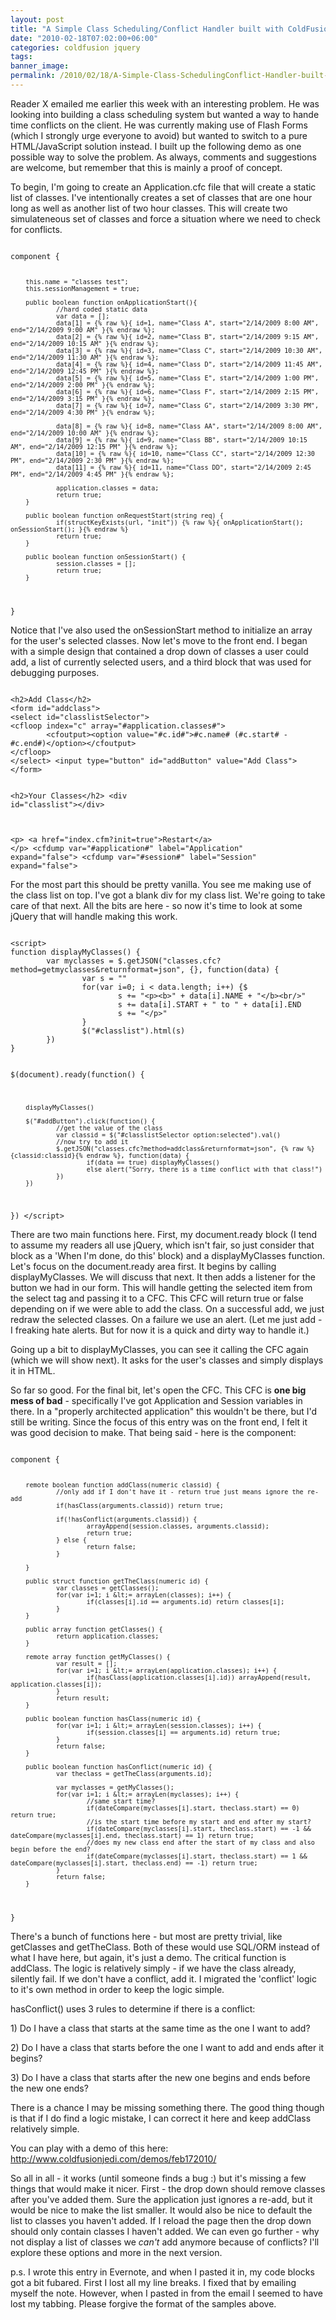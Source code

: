```yaml
---
layout: post
title: "A Simple Class Scheduling/Conflict Handler built with ColdFusion and jQuery"
date: "2010-02-18T07:02:00+06:00"
categories: coldfusion jquery 
tags: 
banner_image: 
permalink: /2010/02/18/A-Simple-Class-SchedulingConflict-Handler-built-with-ColdFusion-and-jQuery
---
```


Reader X emailed me earlier this week with an interesting problem. He was looking into building a class scheduling system but wanted a way to hande time conflicts on the client. He was currently making use of Flash Forms (which I strongly urge everyone to avoid) but wanted to switch to a pure HTML/JavaScript solution instead. I built up the following demo as one possible way to solve the problem. As always, comments and suggestions are welcome, but remember that this is mainly a proof of concept.
<!--more-->
<p/> 
To begin, I'm going to create an Application.cfc file that will create a static list of classes. I've intentionally creates a set of classes that are one hour long as well as another list of two hour classes. This will create two simulateneous set of classes and force a situation where we need to check for conflicts.
<p/> 
<code>
component {

        this.name = "classes test";
        this.sessionManagement = true;
        
        public boolean function onApplicationStart(){
                //hard coded static data
                var data = [];
                data[1] = {% raw %}{ id=1, name="Class A", start="2/14/2009 8:00 AM", end="2/14/2009 9:00 AM" }{% endraw %};
                data[2] = {% raw %}{ id=2, name="Class B", start="2/14/2009 9:15 AM", end="2/14/2009 10:15 AM" }{% endraw %};
                data[3] = {% raw %}{ id=3, name="Class C", start="2/14/2009 10:30 AM", end="2/14/2009 11:30 AM" }{% endraw %};
                data[4] = {% raw %}{ id=4, name="Class D", start="2/14/2009 11:45 AM", end="2/14/2009 12:45 PM" }{% endraw %};
                data[5] = {% raw %}{ id=5, name="Class E", start="2/14/2009 1:00 PM", end="2/14/2009 2:00 PM" }{% endraw %};
                data[6] = {% raw %}{ id=6, name="Class F", start="2/14/2009 2:15 PM", end="2/14/2009 3:15 PM" }{% endraw %};
                data[7] = {% raw %}{ id=7, name="Class G", start="2/14/2009 3:30 PM", end="2/14/2009 4:30 PM" }{% endraw %};

                data[8] = {% raw %}{ id=8, name="Class AA", start="2/14/2009 8:00 AM", end="2/14/2009 10:00 AM" }{% endraw %};
                data[9] = {% raw %}{ id=9, name="Class BB", start="2/14/2009 10:15 AM", end="2/14/2009 12:15 PM" }{% endraw %};
                data[10] = {% raw %}{ id=10, name="Class CC", start="2/14/2009 12:30 PM", end="2/14/2009 2:30 PM" }{% endraw %};
                data[11] = {% raw %}{ id=11, name="Class DD", start="2/14/2009 2:45 PM", end="2/14/2009 4:45 PM" }{% endraw %};
        
                application.classes = data;
                return true;
        }

        public boolean function onRequestStart(string req) {
                if(structKeyExists(url, "init")) {% raw %}{ onApplicationStart(); onSessionStart(); }{% endraw %}
                return true;
        }
        
        public boolean function onSessionStart() {
                session.classes = [];
                return true;
        }
                
}
</code>
<p/>
Notice that I've also used the onSessionStart method to initialize an array for the user's selected classes. Now let's move to the front end. I began with a simple design that contained a drop down of classes a user could add, a list of currently selected users, and a third block that was used for debugging purposes.
<p/> 
<code>
&lt;h2&gt;Add Class&lt;/h2&gt;
&lt;form id="addclass"&gt;
&lt;select id="classlistSelector"&gt;
&lt;cfloop index="c" array="#application.classes#"&gt;
        &lt;cfoutput&gt;&lt;option value="#c.id#"&gt;#c.name# (#c.start# - #c.end#)&lt;/option&gt;&lt;/cfoutput&gt;
&lt;/cfloop&gt;
&lt;/select&gt; &lt;input type="button" id="addButton" value="Add Class"&gt;
&lt;/form&gt;

&lt;h2&gt;Your Classes&lt;/h2&gt;
&lt;div id="classlist"&gt;&lt;/div&gt;

&lt;p&gt;
&lt;a href="index.cfm?init=true"&gt;Restart&lt;/a&gt;
&lt;/p&gt;
&lt;cfdump var="#application#" label="Application" expand="false"&gt;
&lt;cfdump var="#session#" label="Session" expand="false"&gt;
</code>
 <p/>
For the most part this should be pretty vanilla. You see me making use of the class list on top. I've got a blank div for my class list. We're going to take care of that next. All the bits are here - so now it's time to look at some jQuery that will handle making this work.
 <p/>
<code>
&lt;script&gt;
function displayMyClasses() {
        var myclasses = $.getJSON("classes.cfc?method=getmyclasses&returnformat=json", {}, function(data) {
                var s = ""
                for(var i=0; i &lt; data.length; i++) {$
                        s += "&lt;p&gt;&lt;b&gt;" + data[i].NAME + "&lt;/b&gt;&lt;br/&gt;"
                        s += data[i].START + " to " + data[i].END
                        s += "&lt;/p&gt;"
                }
                $("#classlist").html(s)
        })
}

$(document).ready(function() {

        displayMyClasses()

        $("#addButton").click(function() {
                //get the value of the class
                var classid = $("#classlistSelector option:selected").val()
                //now try to add it
                $.getJSON("classes.cfc?method=addclass&returnformat=json", {% raw %}{classid:classid}{% endraw %}, function(data) {
                        if(data == true) displayMyClasses()
                        else alert("Sorry, there is a time conflict with that class!")
                })
        })
})
&lt;/script&gt;
</code>
<p/> 
There are two main functions here. First, my document.ready block (I tend to assume my readers all use jQuery, which isn't fair, so just consider that block as a 'When I'm done, do this' block) and a displayMyClasses function. Let's focus on the document.ready area first. It begins by calling displayMyClasses. We will discuss that next. It then adds a listener for the button we had in our form. This will handle getting the selected item from the select tag and passing it to a CFC. This CFC will return true or false depending on if we were able to add the class. On a successful add, we just redraw the selected classes. On a failure we use an alert. (Let me just add - I freaking hate alerts. But for now it is a quick and dirty way to handle it.)
 <p/>
Going up a bit to displayMyClasses, you can see it calling the CFC again (which we will show next). It asks for the user's classes and simply displays it in HTML.
 <p/>
So far so good. For the final bit, let's open the CFC. This CFC is <b>one big mess of bad</b> - specifically I've got Application and Session variables in there. In a "properly architected application" this wouldn't be there, but I'd still be writing. Since the focus of this entry was on the front end, I felt it was good decision to make. That being said - here is the component:
 <p/>
<code>
component {

        remote boolean function addClass(numeric classid) {
                //only add if I don't have it - return true just means ignore the re-add
                if(hasClass(arguments.classid)) return true;

                if(!hasConflict(arguments.classid)) {
                        arrayAppend(session.classes, arguments.classid);
                        return true;
                } else {
                        return false;
                }
                
        }
        
        public struct function getTheClass(numeric id) {
                var classes = getClasses();
                for(var i=1; i &lt;= arrayLen(classes); i++) {
                        if(classes[i].id == arguments.id) return classes[i];
                }
        }
        
        public array function getClasses() {
                return application.classes;
        }

        remote array function getMyClasses() {
                var result = [];
                for(var i=1; i &lt;= arrayLen(application.classes); i++) {
                        if(hasClass(application.classes[i].id)) arrayAppend(result, application.classes[i]);
                }
                return result;
        }
        
        public boolean function hasClass(numeric id) {
                for(var i=1; i &lt;= arrayLen(session.classes); i++) {
                        if(session.classes[i] == arguments.id) return true;
                }
                return false;
        }
        
        public boolean function hasConflict(numeric id) {
                var theclass = getTheClass(arguments.id);

                var myclasses = getMyClasses();
                for(var i=1; i &lt;= arrayLen(myclasses); i++) {
                        //same start time?
                        if(dateCompare(myclasses[i].start, theclass.start) == 0) return true;
                        //is the start time before my start and end after my start?
                        if(dateCompare(myclasses[i].start, theclass.start) == -1 && dateCompare(myclasses[i].end, theclass.start) == 1) return true;
                        //does my new class end after the start of my class and also begin before the end?
                        if(dateCompare(myclasses[i].start, theclass.start) == 1 && dateCompare(myclasses[i].start, theclass.end) == -1) return true;                                    
                }
                return false;
        }

}
</code>
 <p/>
There's a bunch of functions here - but most are pretty trivial, like getClasses and getTheClass. Both of these would use SQL/ORM instead of what I have here, but again, it's just a demo. The critical function is addClass. The logic is relatively simply - if we have the class already, silently fail. If we don't have a conflict, add it. I migrated the 'conflict' logic to it's own method in order to keep the logic simple.
 <p/>
hasConflict() uses 3 rules to determine if there is a conflict:
 <p/>
1) Do I have a class that starts at the same time as the one I want to add?
 <p/>
2) Do I have a class that starts before the one I want to add and ends after it begins?
 <p/>
3) Do I have a class that starts after the new one begins and ends before the new one ends?
 <p/>
There is a chance I may be missing something there. The good thing though is that if I do find a logic mistake, I can correct it here and keep addClass relatively simple.
<p/>
You can play with a demo of this here: <a href="http://www.raymondcamden.com/demos/feb172010/">http://www.coldfusionjedi.com/demos/feb172010/</a>
 <p/>
So all in all - it works (until someone finds a bug :) but it's missing a few things that would make it nicer. First - the drop down should remove classes after you've added them. Sure the application just ignores a re-add, but it would be nice to make the list smaller. It would also be nice to default the list to classes you haven't added. If I reload the page then the drop down should only contain classes I haven't added. We can even go further - why not display a list of classes we <i>can't</i> add anymore because of conflicts? I'll explore these options and more in the next version.
<p/>
p.s. I wrote this entry in Evernote, and when I pasted it in, my code blocks got a bit fubared. First I lost all my line breaks. I fixed that by emailing myself the note. However, when I pasted in from the email I seemed to have lost my tabbing. Please forgive the format of the samples above.